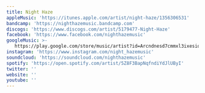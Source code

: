 ```yaml
---
title: Night Haze
appleMusic: 'https://itunes.apple.com/artist/night-haze/1356306531'
bandcamp: 'https://nighthazemusic.bandcamp.com'
discogs: 'https://www.discogs.com/artist/5179477-Night-Haze'
facebook: 'https://www.facebook.com/nighthazemusic'
googleMusic: >-
   https://play.google.com/store/music/artist?id=Arcndnesd7cmmxl3ixesiqzx6um
instagram: 'https://www.instagram.com/night_hazemusic'
soundcloud: 'https://soundcloud.com/nighthazemusic'
spotify: 'https://open.spotify.com/artist/5Z8F3BapNqfndiYdJlUByI'
twitter: ''
website: ''
youtube: ''
---
```

